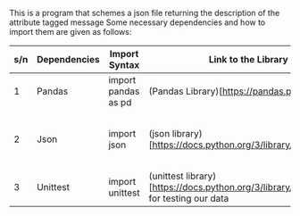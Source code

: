 This is a program that schemes a json file returning the description of the attribute tagged message
Some necessary dependencies and how to import them are given as follows:

| s/n | Dependencies | Import Syntax | Link to the Library | Usage in this Project 
|-------|-------------|---------------------------|----------------------------------|-------------------------|
| 1 | Pandas | import pandas as pd | (Pandas Library)[https://pandas.pydata.org/] | Loading and transforming data 
| 2 | Json| import json | (json library)[https://docs.python.org/3/library/json.html] | Dumping our schema in a readable format 
| 3 | Unittest | import unittest |(unittest library)[https://docs.python.org/3/library/unittest.html] for testing our data
